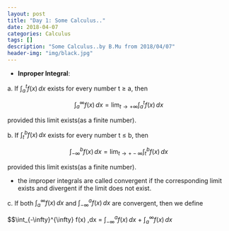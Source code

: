 ```yaml
---
layout: post
title: "Day 1: Some Calculus.."
date: 2018-04-07
categories: Calculus
tags: []
description: "Some Calculus..by B.Mu from 2018/04/07"
header-img: "img/black.jpg"
---
```

- **Inproper Integral**:

a. If $\displaystyle{\int_{a}^{t} f(x) \,dx}$ exists for
every number t $\ge$ a, then

$$\int_{a}^{\infty} f(x) \,dx =
 \displaystyle{\lim_{t \to+\infty}\int_{a}^{t} f(x) \,dx}$$

provided this limit exists(as a finite number).

b. If $\displaystyle{\int_{t}^{b} f(x) \,dx}$ exists for
every number t $\le$ b, then

$$\int_{-\infty}^{b} f(x) \,dx =
 \displaystyle{\lim_{t \to+-\infty}\int_{t}^{b} f(x) \,dx}$$

provided this limit exists(as a finite number).

  - the improper integrals are called convergent if the corresponding
  limit exists and divergent if the limit does not exist.

c. If both $\displaystyle{\int_{a}^{\infty} f(x) \,dx}$ 
and $\displaystyle{\int_{-\infty}^{a} f(x) \,dx}$ are convergent,
then we define

$$\int_{-\infty}^{\infty} f(x) \,dx = $\displaystyle{\int_{-\infty}^{a} f(x) \,dx}$ + $\displaystyle{\int_{a}^{\infty} f(x) \,dx}$
